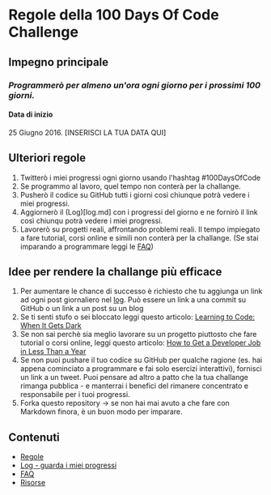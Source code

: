 # Regole della 100 Days Of Code Challenge

## Impegno principale
### *Programmerò per almeno un'ora ogni giorno per i prossimi 100 giorni.*

#### Data di inizio
25 Giugno 2016. [INSERISCI LA TUA DATA QUI]

## Ulteriori regole
1. Twitterò i miei progressi ogni giorno usando l'hashtag #100DaysOfCode
2. Se programmo al lavoro, quel tempo non conterà per la challange.
3. Pusherò il codice su GitHub tutti i giorni così chiunque potrà vedere i miei progressi.
4. Aggiornerò il (Log)[log.md] con i progressi del giorno e ne fornirò il link così chiunqu potrà vedere i miei progressi.
5. Lavorerò su progetti reali, affrontando problemi reali. Il tempo impiegato a fare tutorial, corsi online e simili non conterà per la challange. (Se stai imparando a programmare leggi le [FAQ](FAQ.md))


## Idee per rendere la challange più efficace
1. Per aumentare le chance di successo è richiesto che tu aggiunga un link ad ogni post giornaliero nel [log](log.md). Può essere un link a una commit su GitHub o un link a un post su un blog
2. Se ti senti stufo o sei bloccato leggi questo articolo: [Learning to Code: When It Gets Dark](https://www.freecodecamp.org/news/learning-to-code-when-it-gets-dark-e485edfb58fd)
3. Se non sai perchè sia meglio lavorare su un progetto piuttosto che fare tutorial o corsi online, leggi questo articolo: [How to Get a Developer Job in Less Than a Year](https://www.freecodecamp.org/news/how-to-get-a-developer-job-in-less-than-a-year-c27bbfe71645)
4. Se non puoi pushare il tuo codice su GitHub per qualche ragione (es. hai appena cominciato a programmare e fai solo esercizi interattivi), fornisci un link a un tweet. Puoi pensare ad altro a patto che la tua challange rimanga pubblica - e manterrai i benefici del rimanere concentrato e responsabile per i tuoi progressi.
5. Forka questo repository -> se non hai mai avuto a che fare con Markdown finora, è un buon modo per imparare.

## Contenuti
* [Regole](rules.md)
* [Log - guarda i miei progressi](log.md)
* [FAQ](FAQ.md)
* [Risorse](resources.md)
